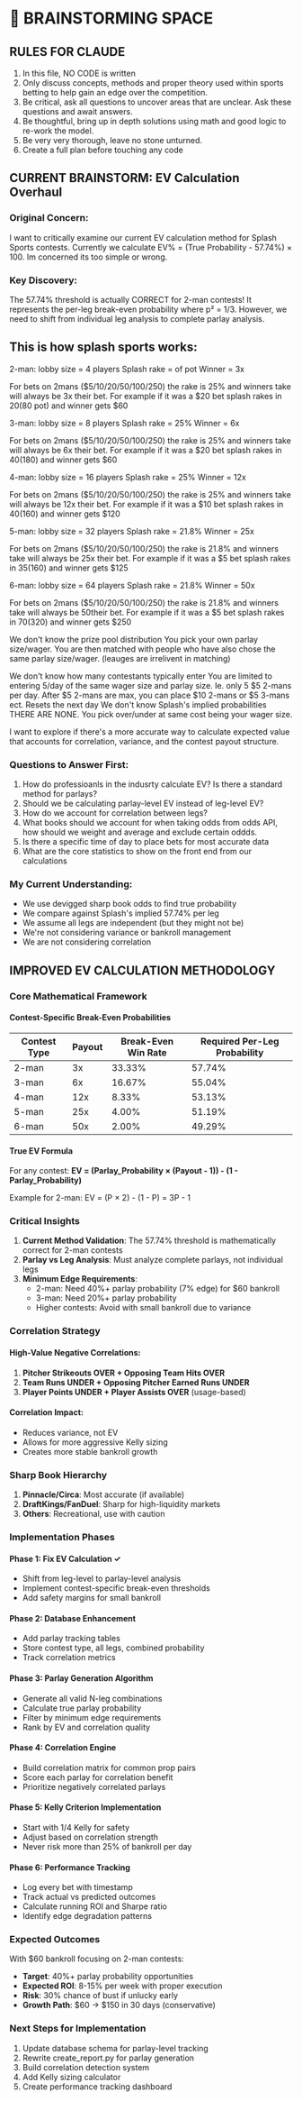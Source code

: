 
# 🧠 BRAINSTORMING SPACE

## RULES FOR CLAUDE
1. In this file, NO CODE is written
2. Only discuss concepts, methods and proper theory used within sports betting to help gain an edge over the competition.
3. Be critical, ask all questions to uncover areas that are unclear. Ask these questions and await answers.
4. Be thoughtful, bring up in depth solutions using math and good logic to re-work the model.
5. Be very very thorough, leave no stone unturned.
6. Create a full plan before touching any code

## CURRENT BRAINSTORM: EV Calculation Overhaul

### Original Concern:
I want to critically examine our current EV calculation method for Splash Sports contests. Currently we calculate EV% = (True Probability - 57.74%) × 100. Im concerned its too simple or wrong.

### Key Discovery:
The 57.74% threshold is actually CORRECT for 2-man contests! It represents the per-leg break-even probability where p² = 1/3. However, we need to shift from individual leg analysis to complete parlay analysis.

## This is how splash sports works:

2-man: lobby size = 4 players Splash rake = of pot Winner = 3x

For bets on 2mans ($5/10/20/50/100/250) the rake is 25% and winners take will always be 3x their bet. For example if it was a $20 bet splash rakes in $20 ($80 pot) and winner gets $60

3-man: lobby size = 8 players Splash rake = 25% Winner = 6x

For bets on 2mans ($5/10/20/50/100/250) the rake is 25% and winners take will always be 6x their bet. For example if it was a $20 bet splash rakes in $40 ($180) and winner gets $60

4-man: lobby size = 16 players Splash rake = 25% Winner = 12x

For bets on 2mans ($5/10/20/50/100/250) the rake is 25% and winners take will always be 12x their bet. For example if it was a $10 bet splash rakes in $40 ($160) and winner gets $120

5-man: lobby size = 32 players Splash rake = 21.8% Winner = 25x

For bets on 2mans ($5/10/20/50/100/250) the rake is 21.8% and winners take will always be 25x their bet. For example if it was a $5 bet splash rakes in $35  ($160) and winner gets $125

6-man: lobby size = 64 players Splash rake = 21.8% Winner = 50x

For bets on 2mans ($5/10/20/50/100/250) the rake is 21.8% and winners take will always be 50their bet. For example if it was a $5 bet splash rakes in $70 ($320) and winner gets $250

We don't know the prize pool distribution
You pick your own parlay size/wager. You are then matched with people who have also chose the same parlay size/wager. (leauges are irrelivent in matching)

We don't know how many contestants typically enter You are limited to entering 5/day of the same wager size and parlay size. Ie. only 5 $5 2-mans per day. After $5 2-mans are max, you can place $10 2-mans or $5 3-mans ect. Resets the next day
We don't know Splash's implied probabilities
THERE ARE NONE. You pick over/under at same cost being your wager size. 

 I want to explore if there's a more accurate way to calculate expected value that accounts for correlation, variance, and the contest payout structure.

### Questions to Answer First:
1. How do professioanls in the indusrty calculate EV? Is there a standard method for parlays?
2. Should we be calculating parlay-level EV instead of leg-level EV?
3. How do we account for correlation between legs?
4. What books should we account for when taking odds from odds API, how should we weight and average and exclude certain oddds.
5. Is there a specific time of day to place bets for most accurate data
6. What are the core statistics to show on the front end from our calculations

### My Current Understanding:
- We use devigged sharp book odds to find true probability
- We compare against Splash's implied 57.74% per leg
- We assume all legs are independent (but they might not be)
- We're not considering variance or bankroll management
- We are not considering correlation

## IMPROVED EV CALCULATION METHODOLOGY

### Core Mathematical Framework

#### Contest-Specific Break-Even Probabilities
| Contest Type | Payout | Break-Even Win Rate | Required Per-Leg Probability |
|--------------|--------|---------------------|----------------------------|
| 2-man | 3x | 33.33% | 57.74% |
| 3-man | 6x | 16.67% | 55.04% |
| 4-man | 12x | 8.33% | 53.13% |
| 5-man | 25x | 4.00% | 51.19% |
| 6-man | 50x | 2.00% | 49.29% |

#### True EV Formula
For any contest: **EV = (Parlay_Probability × (Payout - 1)) - (1 - Parlay_Probability)**

Example for 2-man: EV = (P × 2) - (1 - P) = 3P - 1

### Critical Insights

1. **Current Method Validation**: The 57.74% threshold is mathematically correct for 2-man contests
2. **Parlay vs Leg Analysis**: Must analyze complete parlays, not individual legs
3. **Minimum Edge Requirements**: 
   - 2-man: Need 40%+ parlay probability (7% edge) for $60 bankroll
   - 3-man: Need 20%+ parlay probability
   - Higher contests: Avoid with small bankroll due to variance

### Correlation Strategy

#### High-Value Negative Correlations:
1. **Pitcher Strikeouts OVER + Opposing Team Hits OVER**
2. **Team Runs UNDER + Opposing Pitcher Earned Runs UNDER**  
3. **Player Points UNDER + Player Assists OVER** (usage-based)

#### Correlation Impact:
- Reduces variance, not EV
- Allows for more aggressive Kelly sizing
- Creates more stable bankroll growth

### Sharp Book Hierarchy
1. **Pinnacle/Circa**: Most accurate (if available)
2. **DraftKings/FanDuel**: Sharp for high-liquidity markets
3. **Others**: Recreational, use with caution

### Implementation Phases

#### Phase 1: Fix EV Calculation ✓
- Shift from leg-level to parlay-level analysis
- Implement contest-specific break-even thresholds
- Add safety margins for small bankroll

#### Phase 2: Database Enhancement
- Add parlay tracking tables
- Store contest type, all legs, combined probability
- Track correlation metrics

#### Phase 3: Parlay Generation Algorithm
- Generate all valid N-leg combinations
- Calculate true parlay probability
- Filter by minimum edge requirements
- Rank by EV and correlation quality

#### Phase 4: Correlation Engine
- Build correlation matrix for common prop pairs
- Score each parlay for correlation benefit
- Prioritize negatively correlated parlays

#### Phase 5: Kelly Criterion Implementation
- Start with 1/4 Kelly for safety
- Adjust based on correlation strength
- Never risk more than 25% of bankroll per day

#### Phase 6: Performance Tracking
- Log every bet with timestamp
- Track actual vs predicted outcomes
- Calculate running ROI and Sharpe ratio
- Identify edge degradation patterns

### Expected Outcomes

With $60 bankroll focusing on 2-man contests:
- **Target**: 40%+ parlay probability opportunities
- **Expected ROI**: 8-15% per week with proper execution
- **Risk**: 30% chance of bust if unlucky early
- **Growth Path**: $60 → $150 in 30 days (conservative)

### Next Steps for Implementation

1. Update database schema for parlay-level tracking
2. Rewrite create_report.py for parlay generation
3. Build correlation detection system
4. Add Kelly sizing calculator
5. Create performance tracking dashboard
